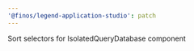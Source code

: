 ```yaml
---
'@finos/legend-application-studio': patch
---
```


Sort selectors for IsolatedQueryDatabase component
